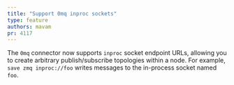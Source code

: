```yaml
---
title: "Support 0mq inproc sockets"
type: feature
authors: mavam
pr: 4117
---
```


The `0mq` connector now supports `inproc` socket endpoint URLs, allowing you to
create arbitrary publish/subscribe topologies within a node. For example, `save
zmq inproc://foo` writes messages to the in-process socket named `foo`.
